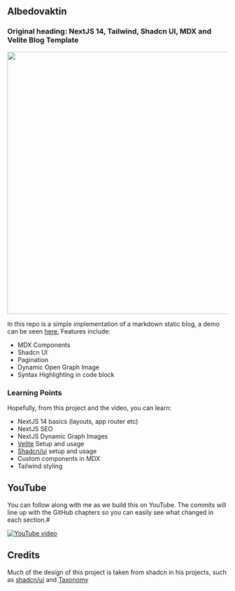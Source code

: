 ## Albedovaktin

### Original heading: NextJS 14, Tailwind, Shadcn UI, MDX and Velite Blog Template

<p align="center">
 <img src="https://hlkyrtglhpmrhzudaqzu.supabase.co/storage/v1/object/public/vin2024/saltvik-Hordur-01.jpg?t=2024-08-06T20%3A46%3A25.516Z" width="600">
</p>

In this repo is a simple implementation of a markdown static blog, a demo can be seen [here](https://my-first-blog-dusky.vercel.app/), Features include:

- MDX Components
- Shadcn UI
- Pagination
- Dynamic Open Graph Image
- Syntax Highlighting in code block

### Learning Points

Hopefully, from this project and the video, you can learn:

- NextJS 14 basics (layouts, app router etc)
- NextJS SEO
- NextJS Dynamic Graph Images
- [Velite](https://velite.js.org/) Setup and usage
- [Shadcn/ui](https://ui.shadcn.com/) setup and usage
- Custom components in MDX
- Tailwind styling

## YouTube

You can follow along with me as we build this on YouTube. The commits will line up with the GitHub chapters so you can easily see what changed in each section.#

[![YouTube video](https://img.youtube.com/vi/tSI98g3PDyE/0.jpg)](<[https://www.youtube.com/watch?v=YOUTUBE_VIDEO_ID_HERE](https://youtu.be/tSI98g3PDyE)>)

## Credits

Much of the design of this project is taken from shadcn in his projects, such as [shadcn/ui](https://ui.shadcn.com/) and [Taxonomy](https://tx.shadcn.com/)
